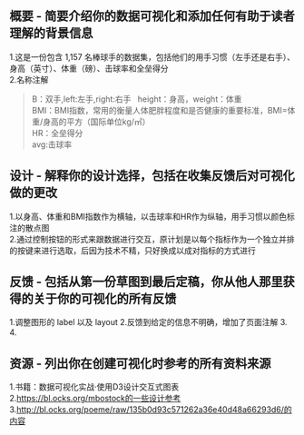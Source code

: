 ## 概要 - 简要介绍你的数据可视化和添加任何有助于读者理解的背景信息  
1.这是一份包含 1,157 名棒球手的数据集，包括他们的用手习惯（左手还是右手）、身高（英寸）、体重（磅）、击球率和全垒得分  
2.名称注解  
>  B：双手,left:左手,right:右手  
  height：身高，weight：体重  
  BMI：BMI指数，常用的衡量人体肥胖程度和是否健康的重要标准，BMI=体重/身高的平方（国际单位kg/㎡）  
  HR：全垒得分  
  avg:击球率  


## 设计 - 解释你的设计选择，包括在收集反馈后对可视化做的更改
1.以身高、体重和BMI指数作为横轴，以击球率和HR作为纵轴，用手习惯以颜色标注的散点图  
2.通过控制按钮的形式来跟数据进行交互，原计划是以每个指标作为一个独立并排的按键来进行选取，后因为技术不精，只好换成以成对指标的方式进行



## 反馈 - 包括从第一份草图到最后定稿，你从他人那里获得的关于你的可视化的所有反馈  
1.调整图形的 label 以及 layout
2.反馈到给定的信息不明确，增加了页面注解
3.
4.





## 资源 - 列出你在创建可视化时参考的所有资料来源  
1.书籍：数据可视化实战·使用D3设计交互式图表  
2.https://bl.ocks.org/mbostock的一些设计参考  
3.http://bl.ocks.org/poeme/raw/135b0d93c571262a36e40d48a66293d6/的内容  

